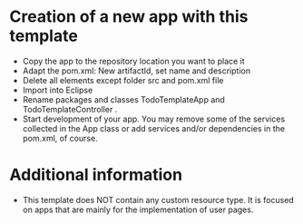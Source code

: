# Creation of a new app with this template

* Copy the app to the repository location you want to place it
* Adapt the pom.xml: New artifactId, set name and description
* Delete all elements except folder src and pom.xml file
* Import into Eclipse
* Rename packages and classes TodoTemplateApp and TodoTemplateController .
* Start development of your app. You may remove some of the services collected in the App class or add services and/or dependencies in the pom.xml, of course.

# Additional information
* This template does NOT contain any custom resource type. It is focused on apps that are mainly for the implementation of user pages.